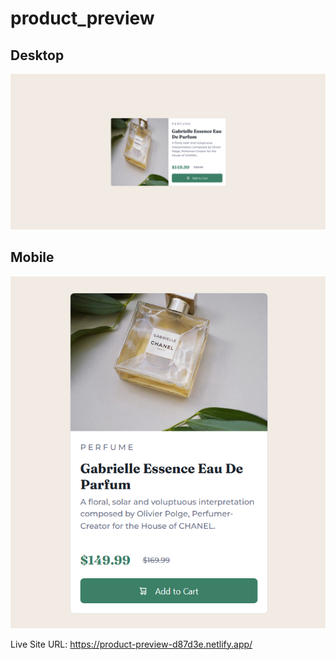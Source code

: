 # product_preview

## Desktop
![](end%20result/Screenshot%202022-07-08%20171710.png)

## Mobile
![](end%20result/Screenshot%202022-07-11%20142646.png)


Live Site URL: https://product-preview-d87d3e.netlify.app/

